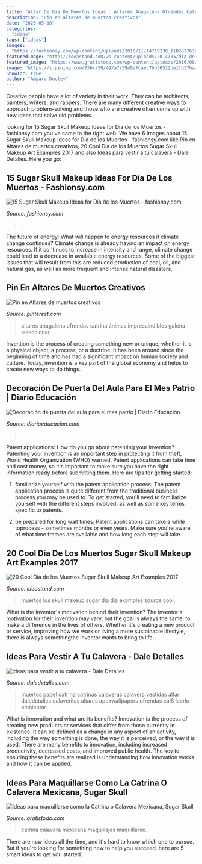 ```yaml
---
title: "Altar De Dia De Muertos Ideas : Altares Anagalena Ofrendas Catrina ánimas Imprescindibles Galena Seleccionar"
description: "Pin en altares de muertos creativos"
date: "2023-05-10"
categories:
- "ideas"
tags: ["ideas"]
images:
- "https://fashionsy.com/wp-content/uploads/2016/11/14719230_1102877636448747_3863706717820813312_n-768x768.jpg"
featuredImage: "http://ideastand.com/wp-content/uploads/2014/05/dia-de-los-muertos/5-dia-de-los-muertos-make-up.jpg"
featured_image: "https://www.gratistodo.com/wp-content/uploads/2016/09/ideas-maquillaje-catrina.jpg"
image: "https://i.pinimg.com/736x/59/49/a7/5949a7caec7bb56522be1fb37baac9ba.jpg"
ShowToc: true
author: "Amparo Dooley"
---
```



Creative people have a lot of variety in their work. They can be architects, painters, writers, and rappers. There are many different creative ways to approach problem-solving and those who are creative often come up with new ideas that solve old problems.

	

		
looking for 15 Sugar Skull Makeup Ideas for Día de los Muertos - fashionsy.com you've came to the right web. We have 6 Images about 15 Sugar Skull Makeup Ideas for Día de los Muertos - fashionsy.com like Pin en Altares de muertos creativos, 20 Cool Día de los Muertos Sugar Skull Makeup Art Examples 2017 and also Ideas para vestir a tu calavera - Dale Detalles. Here you go:
		
    
## 15 Sugar Skull Makeup Ideas For Día De Los Muertos - Fashionsy.com

<img loading=lazy src="https://fashionsy.com/wp-content/uploads/2016/11/14719230_1102877636448747_3863706717820813312_n-768x768.jpg" onerror="this.onerror=null;this.src='https://tse2.mm.bing.net/th?id=OIP.hdf8Okx7-VgapRd6-O5btAHaHa&amp;pid=15.1';" alt="15 Sugar Skull Makeup Ideas for Día de los Muertos - fashionsy.com">

_Source: fashionsy.com_

>. 

	

The future of energy: What will happen to energy resources if climate change continues?
Climate change is already having an impact on energy resources. If it continues to increase in intensity and range, climate change could lead to a decrease in available energy resources. Some of the biggest issues that will result from this are reduced production of coal, oil, and natural gas, as well as more frequent and intense natural disasters.

    
## Pin En Altares De Muertos Creativos

<img loading=lazy src="https://i.pinimg.com/736x/59/49/a7/5949a7caec7bb56522be1fb37baac9ba.jpg" onerror="this.onerror=null;this.src='https://tse1.mm.bing.net/th?id=OIP.f05H4P3_9lBcr9wRTvJgtAHaJ3&amp;pid=15.1';" alt="Pin en Altares de muertos creativos">

_Source: pinterest.com_

>altares anagalena ofrendas catrina ánimas imprescindibles galena seleccionar. 

	

Invention is the process of creating something new or unique, whether it is a physical object, a process, or a doctrine. It has been around since the beginning of time and has had a significant impact on human society and culture. Today, invention is a key part of the global economy and helps to create new ways to do things.

    
## Decoración De Puerta Del Aula Para El Mes Patrio | Diario Educación

<img loading=lazy src="https://diarioeducacion.com/wp-content/uploads/2018/08/puertas-independencia-9.jpg" onerror="this.onerror=null;this.src='https://tse2.mm.bing.net/th?id=OIP.gZ1ZKuSF6J6wkhy8Vp4kNQHaNK&amp;pid=15.1';" alt="Decoración de puerta del aula para el mes patrio | Diario Educación">

_Source: diarioeducacion.com_

>. 

	

Patent applications: How do you go about patenting your invention?
Patenting your invention is an important step in protecting it from theft, World Health Organization (WHO) warned. Patent applications can take time and cost money, so it's important to make sure you have the right information ready before submitting them. Here are tips for getting started:
1. familiarize yourself with the patent application process: The patent application process is quite different from the traditional business process you may be used to. To get started, you'll need to familiarize yourself with the different steps involved, as well as some key terms specific to patents.



2. be prepared for long wait times: Patent applications can take a while toprocess - sometimes months or even years. Make sure you're aware of what time frames are available and how long each step will take.



    
## 20 Cool Día De Los Muertos Sugar Skull Makeup Art Examples 2017

<img loading=lazy src="http://ideastand.com/wp-content/uploads/2014/05/dia-de-los-muertos/5-dia-de-los-muertos-make-up.jpg" onerror="this.onerror=null;this.src='https://tse4.mm.bing.net/th?id=OIP.9ULs1um6JGlCjgg0bL6I1wAAAA&amp;pid=15.1';" alt="20 Cool Día de los Muertos Sugar Skull Makeup Art Examples 2017">

_Source: ideastand.com_

>muertos los skull makeup sugar dia día examples source cool. 

	

What is the inventor's motivation behind their invention?
The inventor's motivation for their invention may vary, but the goal is always the same: to make a difference in the lives of others. Whether it's creating a new product or service, improving how we work or living a more sustainable lifestyle, there is always somethingthe inventor wants to bring to life.

    
## Ideas Para Vestir A Tu Calavera - Dale Detalles

<img loading=lazy src="https://i1.wp.com/www.daledetalles.com/wp-content/uploads/2013/10/cal6.jpg" onerror="this.onerror=null;this.src='https://tse1.mm.bing.net/th?id=OIP.rMZ1RJ8kn3fJVUAl7UDpUQHaJ3&amp;pid=15.1';" alt="Ideas para vestir a tu calavera - Dale Detalles">

_Source: daledetalles.com_

>muertos papel catrina catrinas calaveras calavera vestidas altar daledetalles calaveritas altares apexwallpapers ofrendas cal6 leerlo ambientar. 

	

What is innovation and what are its benefits?
Innovation is the process of creating new products or services that differ from those currently in existence. It can be defined as a change in any aspect of an activity, including the way something is done, the way it is perceived, or the way it is used. 
There are many benefits to innovation, including increased productivity, decreased costs, and improved public health. The key to ensuring these benefits are realized is understanding how innovation works and how it can be applied.

    
## Ideas Para Maquillarse Como La Catrina O Calavera Mexicana, Sugar Skull

<img loading=lazy src="https://www.gratistodo.com/wp-content/uploads/2016/09/ideas-maquillaje-catrina.jpg" onerror="this.onerror=null;this.src='https://tse2.mm.bing.net/th?id=OIP.YYvacTrczOLKSokjITFGqAHaPO&amp;pid=15.1';" alt="Ideas para maquillarse como la Catrina o Calavera Mexicana, Sugar Skull">

_Source: gratistodo.com_

>catrina calavera mexicana maquillajes maquillarse. 

	

There are new ideas all the time, and it's hard to know which one to pursue. But if you're looking for something new to help you succeed, here are 5 smart ideas to get you started.

